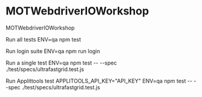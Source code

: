 # MOTWebdriverIOWorkshop
MOTWebdriverIOWorkshop

Run all tests
ENV=qa npm test

Run login suite
ENV=qa npm run login

Run a single test
ENV=qa npm test -- --spec ./test/specs/ultrafastgrid.test.js

Run Applittools test
APPLITOOLS_API_KEY="API_KEY" ENV=qa npm test -- --spec ./test/specs/ultrafastgrid.test.js
